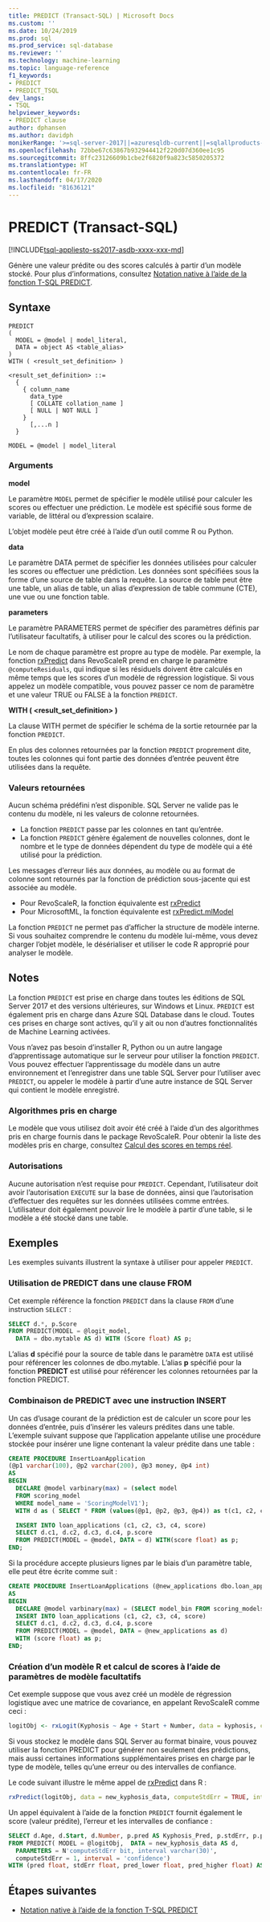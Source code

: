 ```yaml
---
title: PREDICT (Transact-SQL) | Microsoft Docs
ms.custom: ''
ms.date: 10/24/2019
ms.prod: sql
ms.prod_service: sql-database
ms.reviewer: ''
ms.technology: machine-learning
ms.topic: language-reference
f1_keywords:
- PREDICT
- PREDICT_TSQL
dev_langs:
- TSQL
helpviewer_keywords:
- PREDICT clause
author: dphansen
ms.author: davidph
monikerRange: '>=sql-server-2017||=azuresqldb-current||=sqlallproducts-allversions||>=sql-server-linux-2017||=azuresqldb-mi-current'
ms.openlocfilehash: 72bbe67c63867b932944412f220d07d360ee1c95
ms.sourcegitcommit: 8ffc23126609b1cbe2f6820f9a823c5850205372
ms.translationtype: HT
ms.contentlocale: fr-FR
ms.lasthandoff: 04/17/2020
ms.locfileid: "81636121"
---
```

# <a name="predict-transact-sql"></a>PREDICT (Transact-SQL)  
[!INCLUDE[tsql-appliesto-ss2017-asdb-xxxx-xxx-md](../../includes/tsql-appliesto-ss2017-asdb-xxxx-xxx-md.md)]

Génère une valeur prédite ou des scores calculés à partir d’un modèle stocké. Pour plus d’informations, consultez [Notation native à l’aide de la fonction T-SQL PREDICT](../../machine-learning/sql-native-scoring.md).

## <a name="syntax"></a>Syntaxe

```syntaxsql
PREDICT  
(  
  MODEL = @model | model_literal,  
  DATA = object AS <table_alias>  
)  
WITH ( <result_set_definition> )  

<result_set_definition> ::=  
  {  
    { column_name  
      data_type  
      [ COLLATE collation_name ]  
      [ NULL | NOT NULL ]  
    }  
      [,...n ]  
  }  

MODEL = @model | model_literal  
```

### <a name="arguments"></a>Arguments

**model**

Le paramètre `MODEL` permet de spécifier le modèle utilisé pour calculer les scores ou effectuer une prédiction. Le modèle est spécifié sous forme de variable, de littéral ou d’expression scalaire.

L’objet modèle peut être créé à l’aide d’un outil comme R ou Python.

**data**

Le paramètre DATA permet de spécifier les données utilisées pour calculer les scores ou effectuer une prédiction. Les données sont spécifiées sous la forme d’une source de table dans la requête. La source de table peut être une table, un alias de table, un alias d’expression de table commune (CTE), une vue ou une fonction table.

**parameters**

Le paramètre PARAMETERS permet de spécifier des paramètres définis par l’utilisateur facultatifs, à utiliser pour le calcul des scores ou la prédiction.

Le nom de chaque paramètre est propre au type de modèle. Par exemple, la fonction [rxPredict](https://docs.microsoft.com/machine-learning-server/r-reference/revoscaler/rxpredict) dans RevoScaleR prend en charge le paramètre `@computeResiduals`, qui indique si les résiduels doivent être calculés en même temps que les scores d’un modèle de régression logistique. Si vous appelez un modèle compatible, vous pouvez passer ce nom de paramètre et une valeur TRUE ou FALSE à la fonction `PREDICT`.

**WITH ( <result_set_definition> )**

La clause WITH permet de spécifier le schéma de la sortie retournée par la fonction `PREDICT`.

En plus des colonnes retournées par la fonction `PREDICT` proprement dite, toutes les colonnes qui font partie des données d’entrée peuvent être utilisées dans la requête.

### <a name="return-values"></a>Valeurs retournées

Aucun schéma prédéfini n’est disponible. SQL Server ne valide pas le contenu du modèle, ni les valeurs de colonne retournées.

- La fonction `PREDICT` passe par les colonnes en tant qu’entrée.
- La fonction `PREDICT` génère également de nouvelles colonnes, dont le nombre et le type de données dépendent du type de modèle qui a été utilisé pour la prédiction.

Les messages d’erreur liés aux données, au modèle ou au format de colonne sont retournés par la fonction de prédiction sous-jacente qui est associée au modèle.

- Pour RevoScaleR, la fonction équivalente est [rxPredict](https://docs.microsoft.com/machine-learning-server/r-reference/revoscaler/rxpredict)  
- Pour MicrosoftML, la fonction équivalente est [rxPredict.mlModel](https://docs.microsoft.com/machine-learning-server/r-reference/microsoftml/rxpredict)  

La fonction `PREDICT` ne permet pas d’afficher la structure de modèle interne. Si vous souhaitez comprendre le contenu du modèle lui-même, vous devez charger l’objet modèle, le désérialiser et utiliser le code R approprié pour analyser le modèle.

## <a name="remarks"></a>Notes

La fonction `PREDICT` est prise en charge dans toutes les éditions de SQL Server 2017 et des versions ultérieures, sur Windows et Linux. `PREDICT` est également pris en charge dans Azure SQL Database dans le cloud. Toutes ces prises en charge sont actives, qu’il y ait ou non d’autres fonctionnalités de Machine Learning activées.

Vous n’avez pas besoin d’installer R, Python ou un autre langage d’apprentissage automatique sur le serveur pour utiliser la fonction `PREDICT`. Vous pouvez effectuer l’apprentissage du modèle dans un autre environnement et l’enregistrer dans une table SQL Server pour l’utiliser avec `PREDICT`, ou appeler le modèle à partir d’une autre instance de SQL Server qui contient le modèle enregistré.

### <a name="supported-algorithms"></a>Algorithmes pris en charge

Le modèle que vous utilisez doit avoir été créé à l’aide d’un des algorithmes pris en charge fournis dans le package RevoScaleR. Pour obtenir la liste des modèles pris en charge, consultez [Calcul des scores en temps réel](../../machine-learning/real-time-scoring.md).

### <a name="permissions"></a>Autorisations

Aucune autorisation n’est requise pour `PREDICT`. Cependant, l’utilisateur doit avoir l’autorisation `EXECUTE` sur la base de données, ainsi que l’autorisation d’effectuer des requêtes sur les données utilisées comme entrées. L’utilisateur doit également pouvoir lire le modèle à partir d’une table, si le modèle a été stocké dans une table.

## <a name="examples"></a>Exemples

Les exemples suivants illustrent la syntaxe à utiliser pour appeler `PREDICT`.

### <a name="using-predict-in-a-from-clause"></a>Utilisation de PREDICT dans une clause FROM

Cet exemple référence la fonction `PREDICT` dans la clause `FROM` d’une instruction `SELECT` :

```sql
SELECT d.*, p.Score
FROM PREDICT(MODEL = @logit_model, 
  DATA = dbo.mytable AS d) WITH (Score float) AS p;
```

L’alias **d** spécifié pour la source de table dans le paramètre `DATA` est utilisé pour référencer les colonnes de dbo.mytable. L’alias **p** spécifié pour la fonction **PREDICT** est utilisé pour référencer les colonnes retournées par la fonction PREDICT.

### <a name="combining-predict-with-an-insert-statement"></a>Combinaison de PREDICT avec une instruction INSERT

Un cas d’usage courant de la prédiction est de calculer un score pour les données d’entrée, puis d’insérer les valeurs prédites dans une table. L’exemple suivant suppose que l’application appelante utilise une procédure stockée pour insérer une ligne contenant la valeur prédite dans une table :

```sql
CREATE PROCEDURE InsertLoanApplication
(@p1 varchar(100), @p2 varchar(200), @p3 money, @p4 int)
AS
BEGIN
  DECLARE @model varbinary(max) = (select model
  FROM scoring_model
  WHERE model_name = 'ScoringModelV1');
  WITH d as ( SELECT * FROM (values(@p1, @p2, @p3, @p4)) as t(c1, c2, c3, c4) )

  INSERT INTO loan_applications (c1, c2, c3, c4, score)
  SELECT d.c1, d.c2, d.c3, d.c4, p.score
  FROM PREDICT(MODEL = @model, DATA = d) WITH(score float) as p;
END;
```

Si la procédure accepte plusieurs lignes par le biais d’un paramètre table, elle peut être écrite comme suit :

```sql
CREATE PROCEDURE InsertLoanApplications (@new_applications dbo.loan_application_type)
AS
BEGIN
  DECLARE @model varbinary(max) = (SELECT model_bin FROM scoring_models WHERE model_name = 'ScoringModelV1');
  INSERT INTO loan_applications (c1, c2, c3, c4, score)
  SELECT d.c1, d.c2, d.c3, d.c4, p.score
  FROM PREDICT(MODEL = @model, DATA = @new_applications as d)
  WITH (score float) as p;
END;
```

### <a name="creating-an-r-model-and-generating-scores-using-optional-model-parameters"></a>Création d’un modèle R et calcul de scores à l’aide de paramètres de modèle facultatifs

Cet exemple suppose que vous avez créé un modèle de régression logistique avec une matrice de covariance, en appelant RevoScaleR comme ceci :

```R
logitObj <- rxLogit(Kyphosis ~ Age + Start + Number, data = kyphosis, covCoef = TRUE)
```

Si vous stockez le modèle dans SQL Server au format binaire, vous pouvez utiliser la fonction PREDICT pour générer non seulement des prédictions, mais aussi certaines informations supplémentaires prises en charge par le type de modèle, telles qu’une erreur ou des intervalles de confiance.

Le code suivant illustre le même appel de [rxPredict](https://docs.microsoft.com/machine-learning-server/r-reference/revoscaler/rxpredict) dans R :

```R
rxPredict(logitObj, data = new_kyphosis_data, computeStdErr = TRUE, interval = "confidence")
```

Un appel équivalent à l’aide de la fonction `PREDICT` fournit également le score (valeur prédite), l’erreur et les intervalles de confiance :

```sql
SELECT d.Age, d.Start, d.Number, p.pred AS Kyphosis_Pred, p.stdErr, p.pred_lower, p.pred_higher
FROM PREDICT( MODEL = @logitObj,  DATA = new_kyphosis_data AS d,
  PARAMETERS = N'computeStdErr bit, interval varchar(30)',
  computeStdErr = 1, interval = 'confidence')
WITH (pred float, stdErr float, pred_lower float, pred_higher float) AS p;
```

## <a name="next-steps"></a>Étapes suivantes

- [Notation native à l’aide de la fonction T-SQL PREDICT](../../machine-learning/sql-native-scoring.md)
